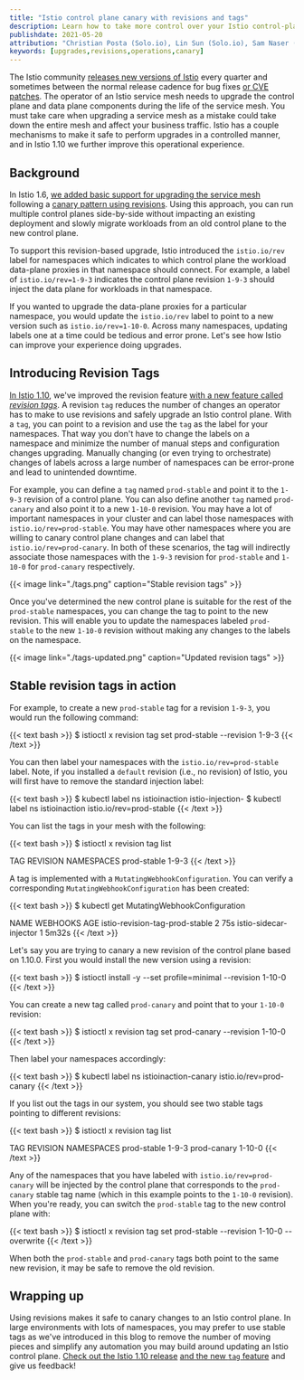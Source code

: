 ```yaml
---
title: "Istio control plane canary with revisions and tags"
description: Learn how to take more control over your Istio control-plane upgrades.
publishdate: 2021-05-20
attribution: "Christian Posta (Solo.io), Lin Sun (Solo.io), Sam Naser (Google)"
keywords: [upgrades,revisions,operations,canary]
---
```


The Istio community [releases new versions of Istio](https://istio.io/latest/about/supported-releases/) every quarter and sometimes between the normal release cadence for bug fixes [or CVE patches](https://istio.io/latest/about/security-vulnerabilities/). The operator of an Istio service mesh needs to upgrade the control plane and data plane components during the life of the service mesh. You must take care when upgrading a service mesh as a mistake could take down the entire mesh and affect your business traffic. Istio has a couple mechanisms to make it safe to perform upgrades in a controlled manner, and in Istio 1.10 we further improve this operational experience.

## Background

In Istio 1.6, [we added basic support for upgrading the service mesh](https://istio.io/latest/news/releases/1.6.x/announcing-1.6/change-notes/) following a [canary pattern using revisions](https://istio.io/latest/blog/2020/multiple-control-planes/). Using this approach, you can run multiple control planes side-by-side without impacting an existing deployment and slowly migrate workloads from an old control plane to the new control plane.

To support this revision-based upgrade, Istio introduced the `istio.io/rev` label for namespaces which indicates to which control plane the workload data-plane proxies in that namespace should connect. For example, a label of `istio.io/rev=1-9-3` indicates the control plane revision `1-9-3` should inject the data plane for workloads in that namespace.

If you wanted to upgrade the data-plane proxies for a particular namespace, you would update the `istio.io/rev` label to point to a new version such as `istio.io/rev=1-10-0`. Across many namespaces, updating labels one at a time could be tedious and error prone. Let's see how Istio can improve your experience doing upgrades.

## Introducing Revision Tags

[In Istio 1.10](https://istio.io/latest/news/releases/1.10.x/announcing-1.10/), we've improved the revision feature [with a new feature called _revision tags_](https://istio.io/latest/docs/setup/upgrade/canary/#stable-revision-labels-experimental). A revision `tag` reduces the number of changes an operator has to make to use revisions and safely upgrade an Istio control plane. With a `tag`, you can point to a revision and use the `tag` as the label for your namespaces. That way you don't have to change the labels on a namespace and minimize the number of manual steps and configuration changes upgrading. Manually changing (or even trying to orchestrate) changes of labels across a large number of namespaces can be error-prone and lead to unintended downtime.

For example, you can define a `tag` named `prod-stable` and point it to the `1-9-3` revision of a control plane. You can also define another `tag` named `prod-canary` and also point it to a new `1-10-0` revision. You may have a lot of important namespaces in your cluster and can label those namespaces with `istio.io/rev=prod-stable`. You may have other namespaces where you are willing to canary control plane changes and can label that `istio.io/rev=prod-canary`. In both of these scenarios, the tag will indirectly associate those namespaces with the `1-9-3` revision for `prod-stable` and `1-10-0` for `prod-canary` respectively.

{{< image link="./tags.png" caption="Stable revision tags" >}}

Once you've determined the new control plane is suitable for the rest of the `prod-stable` namespaces, you can change the tag to point to the new revision. This will enable you to update the namespaces labeled `prod-stable` to the new `1-10-0` revision without making any changes to the labels on the namespace.

{{< image link="./tags-updated.png" caption="Updated revision tags" >}}

## Stable revision tags in action

For example, to create a new `prod-stable` tag for a revision `1-9-3`, you would run the following command:

{{< text bash >}}
$ istioctl x revision tag set prod-stable --revision 1-9-3
{{< /text >}}

You can then label your namespaces with the `istio.io/rev=prod-stable` label. Note, if you installed a `default` revision (i.e., no revision) of Istio, you will first have to remove the standard injection label:

{{< text bash >}}
$ kubectl label ns istioinaction istio-injection-
$ kubectl label ns istioinaction istio.io/rev=prod-stable
{{< /text >}}

You can list the tags in your mesh with the following:

{{< text bash >}}
$ istioctl x revision tag list

TAG         REVISION NAMESPACES
prod-stable 1-9-3
{{< /text >}}

A tag is implemented with a `MutatingWebhookConfiguration`. You can verify a corresponding `MutatingWebhookConfiguration` has been created:

{{< text bash >}}
$ kubectl get MutatingWebhookConfiguration

NAME                             WEBHOOKS   AGE
istio-revision-tag-prod-stable   2          75s
istio-sidecar-injector           1          5m32s
{{< /text >}}

Let's say you are trying to canary a new revision of the control plane based on 1.10.0. First you would install the new version using a revision:

{{< text bash >}}
$  istioctl install -y --set profile=minimal --revision 1-10-0
{{< /text >}}

You can create a new tag called `prod-canary` and point that to your `1-10-0` revision:

{{< text bash >}}
$  istioctl x revision tag set prod-canary --revision 1-10-0
{{< /text >}}

Then label your namespaces accordingly:

{{< text bash >}}
$ kubectl label ns istioinaction-canary istio.io/rev=prod-canary
{{< /text >}}

If you list out the tags in our system, you should see two stable tags pointing to different revisions:

{{< text bash >}}
$ istioctl x revision tag list

TAG         REVISION NAMESPACES
prod-stable 1-9-3
prod-canary 1-10-0
{{< /text >}}

Any of the namespaces that you have labeled with `istio.io/rev=prod-canary` will be injected by the control plane that corresponds to the `prod-canary` stable tag name (which in this example points to the `1-10-0` revision). When you're ready, you can switch the `prod-stable` tag to the new control plane with:

{{< text bash >}}
$  istioctl x revision tag set prod-stable --revision 1-10-0 --overwrite
{{< /text >}}

When both the `prod-stable` and `prod-canary` tags both point to the same new revision, it may be safe to remove the old revision.

## Wrapping up

Using revisions makes it safe to canary changes to an Istio control plane. In large environments with lots of namespaces, you may prefer to use stable tags as we've introduced in this blog to remove the number of moving pieces and simplify any automation you may build around updating an Istio control plane. [Check out the Istio 1.10 release](https://istio.io/latest/news/releases/1.10.x/announcing-1.10/) [and the new `tag` feature](https://istio.io/latest/docs/setup/upgrade/canary/#stable-revision-labels-experimental) and give us feedback!